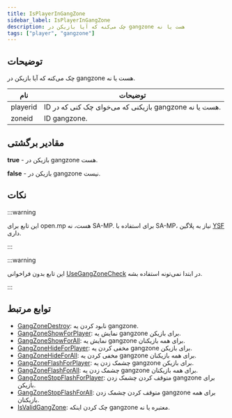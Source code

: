 ```yaml
---
title: IsPlayerInGangZone
sidebar_label: IsPlayerInGangZone
description: چک می‌کنه که آیا بازیکن در gangzone هست یا نه
tags: ["player", "gangzone"]
---
```


<VersionWarn version='omp v1.1.0.2612' />

## توضیحات

چک می‌کنه که آیا بازیکن در gangzone هست یا نه.

| نام         | توضیحات                                                 |
| ----------- | ------------------------------------------------------- |
| playerid    | ID بازیکنی که می‌خوای چک کنی که در gangzone هست یا نه.  |
| zoneid      | ID gangzone.                                            |

## مقادیر برگشتی

**true** - بازیکن در gangzone هست.

**false** - بازیکن در gangzone نیست.

## نکات

:::warning

این تابع برای open.mp هست، نه SA-MP. برای استفاده با SA-MP، نیاز به پلاگین [YSF](https://github.com/IS4Code/YSF/releases) داری.

:::

:::warning

این تابع بدون فراخوانی [UseGangZoneCheck](UseGangZoneCheck) در ابتدا نمی‌تونه استفاده بشه.

:::

## توابع مرتبط

- [GangZoneDestroy](GangZoneDestroy): نابود کردن یه gangzone.
- [GangZoneShowForPlayer](GangZoneShowForPlayer): نمایش یه gangzone برای بازیکن.
- [GangZoneShowForAll](GangZoneShowForAll): نمایش یه gangzone برای همه بازیکنان.
- [GangZoneHideForPlayer](GangZoneHideForPlayer): مخفی کردن یه gangzone برای بازیکن.
- [GangZoneHideForAll](GangZoneHideForAll): مخفی کردن یه gangzone برای همه بازیکنان.
- [GangZoneFlashForPlayer](GangZoneFlashForPlayer): چشمک زدن یه gangzone برای بازیکن.
- [GangZoneFlashForAll](GangZoneFlashForAll): چشمک زدن یه gangzone برای همه بازیکنان.
- [GangZoneStopFlashForPlayer](GangZoneStopFlashForPlayer): متوقف کردن چشمک زدن gangzone برای بازیکن.
- [GangZoneStopFlashForAll](GangZoneStopFlashForAll): متوقف کردن چشمک زدن gangzone برای همه بازیکنان.
- [IsValidGangZone](IsValidGangZone): چک کردن اینکه gangzone معتبره یا نه.
